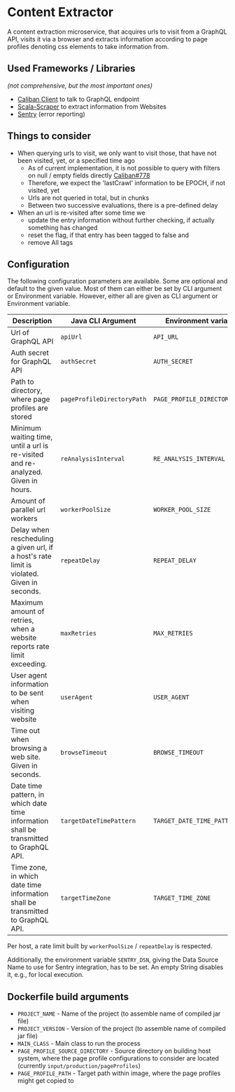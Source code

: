 # Content Extractor

A content extraction microservice, that acquires urls to visit from a GraphQL API, visits it via a browser and extracts
information according to page profiles denoting css elements to take information from.

## Used Frameworks / Libraries
_(not comprehensive, but the most important ones)_

-   [Caliban Client](https://ghostdogpr.github.io/caliban/) to talk to GraphQL endpoint
-   [Scala-Scraper](https://github.com/ruippeixotog/scala-scraper) to extract information from Websites
-   [Sentry](https://sentry.io/welcome/) (error reporting)

## Things to consider
-   When querying urls to visit, we only want to visit those, that have not been visited, yet, or a specified time ago
	-   As of current implementation, it is not possible to query with filters on null / empty fields directly [Caliban#778](https://github.com/ghostdogpr/caliban/issues/778)
	-   Therefore, we expect the 'lastCrawl' information to be EPOCH, if not visited, yet
	-   Urls are not queried in total, but in chunks
	-   Between two successive evaluations, there is a pre-defined delay
-   When an url is re-visited after some time we
	-   update the entry information without further checking, if actually something has changed
	-   reset the flag, if that entry has been tagged to false and
	-   remove All tags

## Configuration
The following configuration parameters are available.
Some are optional and default to the given value.
Most of them can either be set by CLI argument or Environment variable.
However, either all are given as CLI argument or Environment variable.

| Description | Java CLI Argument | Environment variable | Default value |
| ----------- | ----------------- | -------------------- | ------------- |
| Url of GraphQL API | `apiUrl` | `API_URL` | --- |
| Auth secret for GraphQL API | `authSecret` | `AUTH_SECRET` | --- |
| Path to directory, where page profiles are stored | `pageProfileDirectoryPath` | `PAGE_PROFILE_DIRECTORY_PATH` | --- |
| Minimum waiting time, until a url is re-visited and re-analyzed. Given in hours. | `reAnalysisInterval` | `RE_ANALYSIS_INTERVAL` | 48 hrs |
| Amount of parallel url workers | `workerPoolSize` | `WORKER_POOL_SIZE` | 100
| Delay when rescheduling a given url, if a host's rate limit is violated. Given in seconds. | `repeatDelay` | `REPEAT_DELAY` | 1s |
| Maximum amount of retries, when a website reports rate limit exceeding. | `maxRetries` | `MAX_RETRIES` | 5 |
| User agent information to be sent when visiting website | `userAgent` | `USER_AGENT` | "CoVerifiedBot-Extractor" |
| Time out when browsing a web site. Given in seconds. | `browseTimeout` | `BROWSE_TIMEOUT` | 60s |
| Date time pattern, in which date time information shall be transmitted to GraphQL API. | `targetDateTimePattern` | `TARGET_DATE_TIME_PATTERN` | "yyyy-MM-dd'T'HH:mm:ssXXX" |
| Time zone, in which date time information shall be transmitted to GraphQL API. | `targetTimeZone` | `TARGET_TIME_ZONE` | "UTC" |

Per host, a rate limit built by `workerPoolSize` / `repeatDelay` is respected.

Additionally, the environment variable `SENTRY_DSN`, giving the Data Source Name to use for Sentry integration, has to be set.
An empty String disables it, e.g., for local execution.

## Dockerfile build arguments
-   `PROJECT_NAME` - Name of the project (to assemble name of compiled jar file)
-   `PROJECT_VERSION` - Version of the project (to assemble name of compiled jar file)
-   `MAIN_CLASS` - Main class to run the process
-   `PAGE_PROFILE_SOURCE_DIRECTORY` - Source directory on building host system, where the page profile configurations to consider are located (currently `input/production/pageProfiles`)
-   `PAGE_PROFILE_PATH` - Target path within image, where the page profiles might get copied to
